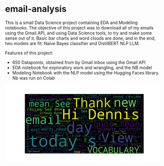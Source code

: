 # email-analysis
This is a small Data Science project containing EDA and Modeling notebooks.
The objective of this project was to download all of my emails using the Gmail API, and using Data Science tools, to try and make some sense out of it. Basic bar charts and word clouds are done, and in the end, two models are fit: Naive Bayes classifier and DistilBERT NLP LLM.

Features of this project:
- 650 Datapoints, obtained from by Gmail inbox using the Gmail API
- EDA notebook for exploratory work and wrangling, and the NB model
- Modeling Notebook with the NLP model using the Hugging Faces library. Nb was run on Colab

![wordcloud](wordcloud.png)
